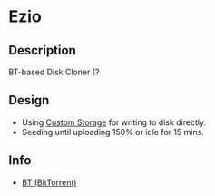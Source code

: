 # Ezio

## Description

BT-based Disk Cloner (?

## Design

* Using [Custom Storage](http://libtorrent.org/reference-Custom_Storage.html#overview) for writing to disk directly.
* Seeding until uploading 150% or idle for 15 mins.

## Info

* [BT (BitTorrent)](https://en.wikipedia.org/wiki/BitTorrent)
